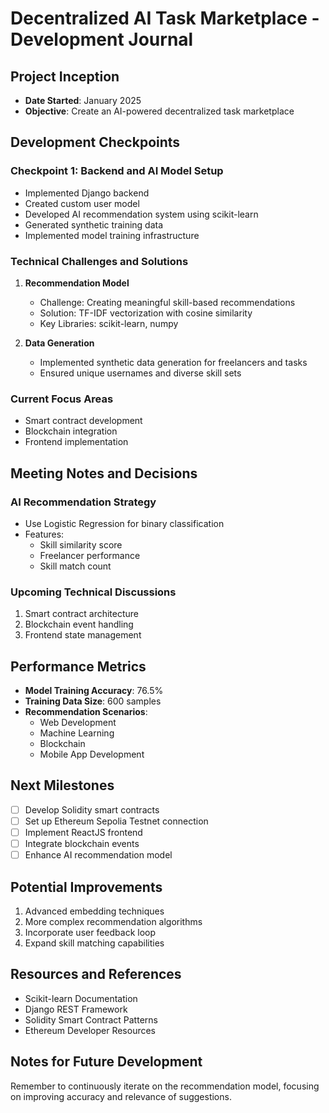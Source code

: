 # Decentralized AI Task Marketplace - Development Journal

## Project Inception
- **Date Started**: January 2025
- **Objective**: Create an AI-powered decentralized task marketplace

## Development Checkpoints

### Checkpoint 1: Backend and AI Model Setup
- Implemented Django backend
- Created custom user model
- Developed AI recommendation system using scikit-learn
- Generated synthetic training data
- Implemented model training infrastructure

### Technical Challenges and Solutions
1. **Recommendation Model**
   - Challenge: Creating meaningful skill-based recommendations
   - Solution: TF-IDF vectorization with cosine similarity
   - Key Libraries: scikit-learn, numpy

2. **Data Generation**
   - Implemented synthetic data generation for freelancers and tasks
   - Ensured unique usernames and diverse skill sets

### Current Focus Areas
- Smart contract development
- Blockchain integration
- Frontend implementation

## Meeting Notes and Decisions

### AI Recommendation Strategy
- Use Logistic Regression for binary classification
- Features:
  * Skill similarity score
  * Freelancer performance
  * Skill match count

### Upcoming Technical Discussions
1. Smart contract architecture
2. Blockchain event handling
3. Frontend state management

## Performance Metrics
- **Model Training Accuracy**: 76.5%
- **Training Data Size**: 600 samples
- **Recommendation Scenarios**: 
  * Web Development
  * Machine Learning
  * Blockchain
  * Mobile App Development

## Next Milestones
- [ ] Develop Solidity smart contracts
- [ ] Set up Ethereum Sepolia Testnet connection
- [ ] Implement ReactJS frontend
- [ ] Integrate blockchain events
- [ ] Enhance AI recommendation model

## Potential Improvements
1. Advanced embedding techniques
2. More complex recommendation algorithms
3. Incorporate user feedback loop
4. Expand skill matching capabilities

## Resources and References
- Scikit-learn Documentation
- Django REST Framework
- Solidity Smart Contract Patterns
- Ethereum Developer Resources

## Notes for Future Development
Remember to continuously iterate on the recommendation model, 
focusing on improving accuracy and relevance of suggestions.
